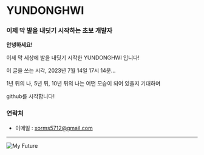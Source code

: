 # YUNDONGHWI
### 이제 막 발을 내딧기 시작하는 초보 개발자

**안녕하세요!**

이제 막 세상에 발을 내딧기 시작한 YUNDONGHWI 입니다!

이 글을 쓰는 시각, 2023년 7월 14일 17시 14분...

1년 뒤의 나, 5년 뒤, 10년 뒤의 나는 어떤 모습이 되어 있을지 기대하며

github를 시작합니다!

### 연락처

- 이메일 : xorms5712@gmail.com

---
![My Future](https://cdn.outsideonline.com/wp-content/uploads/2023/03/route-66-h.jpg?crop=16:9&width=960&enable=upscale&quality=100)